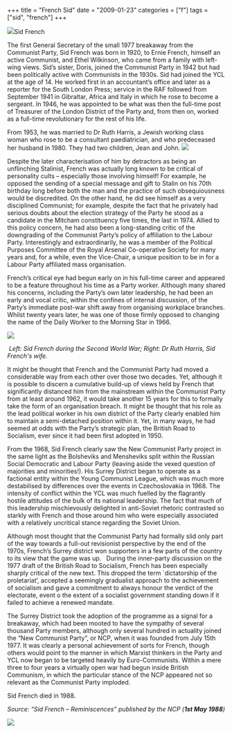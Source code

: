 +++
title = "French Sid"
date = "2009-01-23"
categories = ["f"]
tags = ["sid", "french"]
+++

![](http://79.170.40.183/grahamstevenson.me.uk/images/stories/french%20sid%201.jpg)Sid French

The first General Secretary of the small 1977 breakaway from the Communist Party, Sid French was born in 1920, to Ernie French, himself an active Communist, and Ethel Wilkinson, who came from a family with left-wing views. Sid’s sister, Doris, joined the Communist Party in 1942 but had been politically active with Communists in the 1930s. Sid had joined the YCL at the age of 14. He worked first in an accountant’s office and later as a reporter for the South London Press; service in the RAF followed from September 1941 in Gibraltar, Africa and Italy in which he rose to become a sergeant. In 1946, he was appointed to be what was then the full-time post of Treasurer of the London District of the Party and, from then on, worked as a full-time revolutionary for the rest of his life.

From 1953, he was married to Dr Ruth Harris, a Jewish working class woman who rose to be a consultant paediatrician, and who predeceased her husband in 1980. They had two children, Jean and John. ![](http://79.170.40.183/grahamstevenson.me.uk/images/stories/french%20ruth%20dr%20harris.jpg) 

Despite the later characterisation of him by detractors as being an unflinching Stalinist, French was actually long known to be critical of personality cults – especially those involving himself! For example, he opposed the sending of a special message and gift to Stalin on his 70th birthday long before both the man and the practice of such obsequiousness would be discredited. On the other hand, he did see himself as a very disciplined Communist; for example, despite the fact that he privately had serious doubts about the election strategy of the Party he stood as a candidate in the Mitcham constituency five times, the last in 1974. Allied to this policy concern, he had also been a long-standing critic of the downgrading of the Communist Party’s policy of affiliation to the Labour Party. Interestingly and extraordinarily, he was a member of the Political Purposes Committee of the Royal Arsenal Co-operative Society for many years and, for a while, even the Vice-Chair, a unique position to be in for a Labour Party affiliated mass organisation.

French’s critical eye had begun early on in his full-time career and appeared to be a feature throughout his time as a Party worker. Although many shared his concerns, including the Party’s own later leadership, he had been an early and vocal critic, within the confines of internal discussion, of the Party’s immediate post-war shift away from organising workplace branches. Whilst twenty years later, he was one of those firmly opposed to changing the name of the Daily Worker to the Morning Star in 1966.

![](http://79.170.40.183/grahamstevenson.me.uk/images/stories/french%20sid%20during%20WW2.jpg)

 _Left: Sid French during the Second World War; Right: Dr Ruth Harris, Sid French's wife._ 

It might be thought that French and the Communist Party had moved a considerable way from each other over those two decades. Yet, although it is possible to discern a cumulative build-up of views held by French that significantly distanced him from the mainstream within the Communist Party from at least around 1962, it would take another 15 years for this to formally take the form of an organisation breach. It might be thought that his role as the lead political worker in his own district of the Party clearly enabled him to maintain a semi-detached position within it. Yet, in many ways, he had seemed at odds with the Party’s strategic plan, the British Road to Socialism, ever since it had been first adopted in 1950.

From the 1968, Sid French clearly saw the New Communist Party project in the same light as the Bolsheviks and Mensheviks split within the Russian Social Democratic and Labour Party (leaving aside the vexed question of majorities and minorities!). His Surrey District began to operate as a factional entity within the Young Communist League, which was much more destabilised by differences over the events in Czechoslovakia in 1968. The intensity of conflict within the YCL was much fuelled by the flagrantly hostile attitudes of the bulk of its national leadership. The fact that much of this leadership mischievously delighted in anti-Soviet rhetoric contrasted so starkly with French and those around him who were especially associated with a relatively uncritical stance regarding the Soviet Union.  

Although most thought that the Communist Party had formally slid only part of the way towards a full-out revisionist perspective by the end of the 1970s, French’s Surrey district won supporters in a few parts of the country to its view that the game was up.   During the inner-party discussion on the 1977 draft of the British Road to Socialism, French has been especially sharply critical of the new text. This dropped the term \`dictatorship of the proletariat’, accepted a seemingly gradualist approach to the achievement of socialism and gave a commitment to always honour the verdict of the electorate, event o the extent of a socialist government standing down if it failed to achieve a renewed mandate.  

The Surrey District took the adoption of the programme as a signal for a breakaway, which had been mooted to have the sympathy of several thousand Party members, although only several hundred in actuality joined the “New Communist Party”, or NCP, when it was founded from July 15th 1977. It was clearly a personal achievement of sorts for French, though others would point to the manner in which Marxist thinkers in the Party and YCL now began to be targeted heavily by Euro-Communists. Within a mere three to four years a virtually open war had begun inside British Communism, in which the particular stance of the NCP appeared not so relevant as the Communist Party imploded.

Sid French died in 1988.  

_Source: “Sid French – Reminiscences” published by the NCP (__1st May 1988__)_

![](http://79.170.40.183/grahamstevenson.me.uk/images/stories/french%20sid.jpg)

